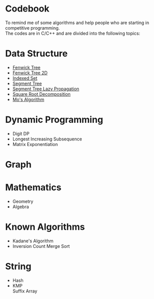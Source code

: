 # Codebook
To remind me of some algorithms and help people who are starting in competitive programming.  
The codes are in C/C++ and are divided into the following topics:  

# Data Structure
- [Fenwick Tree](https://github.com/Danihosomi/Codebook/blob/main/Data%20Struct/FenwickTree.cpp)
- [Fenwick Tree 2D](https://github.com/Danihosomi/Codebook/blob/main/Data%20Struct/FenwickTree2D.cpp)
- [Indexed Set](https://github.com/Danihosomi/Codebook/blob/main/Data%20Struct/IndexedSet.cpp)
- [Segment Tree](https://github.com/Danihosomi/Codebook/blob/main/Data%20Struct/SegmentTree.cpp)
- [Segment Tree Lazy Propagation](https://github.com/Danihosomi/Codebook/blob/main/Data%20Struct/LazySegmentTree.cpp)
- [Square Root Decomposition](https://github.com/Danihosomi/Codebook/blob/main/Data%20Struct/sqrtdec.cpp)
- [Mo's Algorithm](https://github.com/Danihosomi/Codebook/blob/main/Data%20Struct/Mo's.cpp)
 
# Dynamic Programming
- Digit DP  
- Longest Increasing Subsequence  
- Matrix Exponentiation  

# Graph
  
# Mathematics
- Geometry  
- Algebra  

# Known Algorithms
- Kadane's Algorithm  
- Inversion Count Merge Sort  

# String
- Hash  
- KMP  
Suffix Array  
